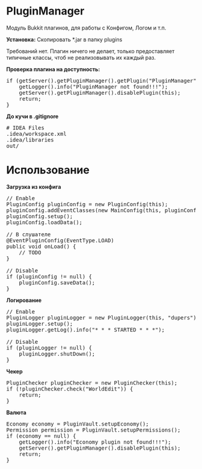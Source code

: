 PluginManager
=============

Модуль Bukkit плагинов, для работы с Конфигом, Логом и т.п.

<b>Установка:</b> Скопировать *.jar в папку plugins

Требований нет. Плагин ничего не делает, только предоставляет типичные классы, чтоб не реализовывать их каждый раз.

<b>Проверка плагина на доступность:</b>
<pre>
if (getServer().getPluginManager().getPlugin("PluginManager") == null) {
    getLogger().info("PluginManager not found!!!");
    getServer().getPluginManager().disablePlugin(this);
    return;
}
</pre>

<b>До кучи в .gitignore</b>
<pre>
# IDEA Files
.idea/workspace.xml
.idea/libraries
out/
</pre>

Использование
=============

<b>Загрузка из конфига</b>
<pre>
// Enable
PluginConfig pluginConfig = new PluginConfig(this);
pluginConfig.addEventClasses(new MainConfig(this, pluginConfig));
pluginConfig.setup();
pluginConfig.loadData();

// В слушателе
@EventPluginConfig(EventType.LOAD)
public void onLoad() {
    // TODO
}

// Disable
if (pluginConfig != null) {
    pluginConfig.saveData();
}
</pre>

<b>Логирование</b>
<pre>
// Enable
PluginLogger pluginLogger = new PluginLogger(this, "dupers");
pluginLogger.setup();
pluginLogger.getLog().info("* * * STARTED * * *");

// Disable
if (pluginLogger != null) {
    pluginLogger.shutDown();
}
</pre>

<b>Чекер</b>
<pre>
PluginChecker pluginChecker = new PluginChecker(this);
if (!pluginChecker.check("WorldEdit")) {
    return;
}
</pre>

<b>Валюта</b>
<pre>
Economy economy = PluginVault.setupEconomy();
Permission permission = PluginVault.setupPermissions();
if (economy == null) {
    getLogger().info("Economy plugin not found!!!");
    getServer().getPluginManager().disablePlugin(this);
    return;
}
</pre>
